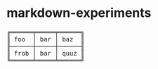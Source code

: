 markdown-experiments
====================

<pre>
╔══════╤═════╤══════╗
║ foo  │ bar │ baz  ║
╟──────┼─────┼──────╢
║ frob │ bar │ quuz ║
╚══════╧═════╧══════╝
</pre>
